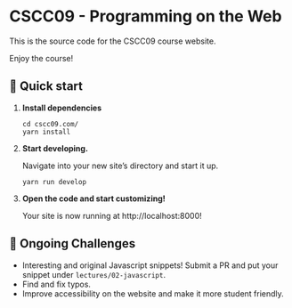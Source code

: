 # CSCC09 - Programming on the Web
This is the source code for the CSCC09 course website.

Enjoy the course!

## 🚀 Quick start

1.  **Install dependencies**

    ```shell
    cd cscc09.com/
    yarn install
    ```

2.  **Start developing.**

    Navigate into your new site’s directory and start it up.

    ```shell
    yarn run develop
    ```

3.  **Open the code and start customizing!**

    Your site is now running at http://localhost:8000!

## 👋 Ongoing Challenges
- Interesting and original Javascript snippets! Submit a PR and put your snippet under `lectures/02-javascript`.
- Find and fix typos.
- Improve accessibility on the website and make it more student friendly.